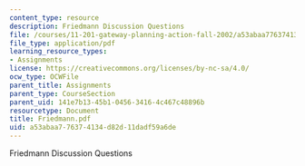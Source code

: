 ```yaml
---
content_type: resource
description: Friedmann Discussion Questions
file: /courses/11-201-gateway-planning-action-fall-2002/a53abaa776374134d82d11dadf59a6de_Friedmann.pdf
file_type: application/pdf
learning_resource_types:
- Assignments
license: https://creativecommons.org/licenses/by-nc-sa/4.0/
ocw_type: OCWFile
parent_title: Assignments
parent_type: CourseSection
parent_uid: 141e7b13-45b1-0456-3416-4c467c48896b
resourcetype: Document
title: Friedmann.pdf
uid: a53abaa7-7637-4134-d82d-11dadf59a6de
---
```

Friedmann Discussion Questions